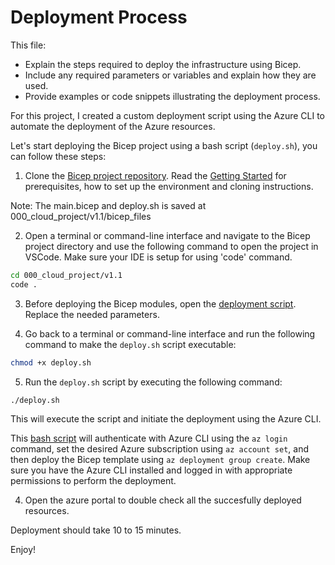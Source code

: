 # Deployment Process

This file:

- Explain the steps required to deploy the infrastructure using Bicep.
- Include any required parameters or variables and explain how they are used.
- Provide examples or code snippets illustrating the deployment process.

For this project, I created a custom deployment script using the Azure CLI to automate the deployment of the Azure resources.

Let's start deploying the Bicep project using a bash script (`deploy.sh`), you can follow these steps:

1. Clone the [Bicep project repository](https://github.com/techgrounds/techgrounds-anj-dtmr). Read the [Getting Started](https://github.com/techgrounds/techgrounds-anj-dtmr/blob/main/000_cloud_project/v1.1/Documentation/02_getting_started.md) for prerequisites, how to set up the environment and cloning instructions.

Note: The main.bicep and deploy.sh is saved at 000_cloud_project/v1.1/bicep_files

2. Open a terminal or command-line interface and navigate to the Bicep project directory and use the following command to open the project in VSCode. Make sure your IDE is setup for using 'code' command.

```bash
cd 000_cloud_project/v1.1
code .
```

3. Before deploying the Bicep modules, open the [deployment script](https://github.com/techgrounds/techgrounds-anj-dtmr/blob/main/000_cloud_project/v1.1/bicep_files/deploy.sh). Replace the needed parameters.

4. Go back to a terminal or command-line interface and run the following command to make the `deploy.sh` script executable:

```bash
chmod +x deploy.sh
```

5. Run the `deploy.sh` script by executing the following command:

```bash
./deploy.sh
```

This will execute the script and initiate the deployment using the Azure CLI.

This [bash script](https://github.com/techgrounds/techgrounds-anj-dtmr/blob/main/000_cloud_project/v1.1/bicep_files/deploy.sh) will authenticate with Azure CLI using the `az login` command, set the desired Azure subscription using `az account set`, and then deploy the Bicep template using `az deployment group create`. Make sure you have the Azure CLI installed and logged in with appropriate permissions to perform the deployment.

4. Open the azure portal to double check all the succesfully deployed resources.

Deployment should take 10 to 15 minutes.

Enjoy!

